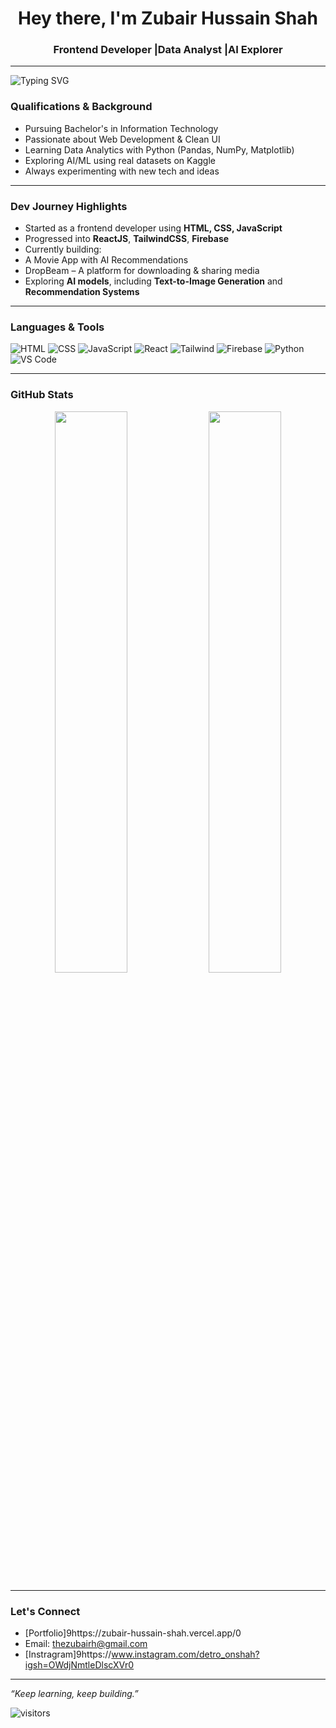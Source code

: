 <!-- Profile README -->
<h1 align="center">Hey there, I'm Zubair Hussain Shah </h1>
<h3 align="center">Frontend Developer |Data Analyst |AI Explorer</h3>

---

<img src="https://readme-typing-svg.demolab.com?font=Fira+Code&size=22&pause=1000&center=true&width=435&lines=React+Developer;Learning+Data+Science+%26+AI;Building+Real-World+Projects" alt="Typing SVG" />

### Qualifications & Background

-  Pursuing Bachelor's in Information Technology  
-  Passionate about Web Development & Clean UI  
-  Learning Data Analytics with Python (Pandas, NumPy, Matplotlib)  
-  Exploring AI/ML using real datasets on Kaggle  
-  Always experimenting with new tech and ideas

---

###  Dev Journey Highlights

-  Started as a frontend developer using **HTML, CSS, JavaScript**
-  Progressed into **ReactJS**, **TailwindCSS**, **Firebase**
-  Currently building:
  -  A Movie App with AI Recommendations
  -  DropBeam – A platform for downloading & sharing media
-  Exploring **AI models**, including **Text-to-Image Generation** and **Recommendation Systems**

---

###  Languages & Tools

![HTML](https://img.shields.io/badge/-HTML5-E34F26?style=flat-square&logo=html5&logoColor=white)
![CSS](https://img.shields.io/badge/-CSS3-1572B6?style=flat-square&logo=css3)
![JavaScript](https://img.shields.io/badge/-JavaScript-F7DF1E?style=flat-square&logo=javascript&logoColor=black)
![React](https://img.shields.io/badge/-React-20232A?style=flat-square&logo=react)
![Tailwind](https://img.shields.io/badge/-TailwindCSS-38B2AC?style=flat-square&logo=tailwind-css)
![Firebase](https://img.shields.io/badge/-Firebase-FFCA28?style=flat-square&logo=firebase)
![Python](https://img.shields.io/badge/-Python-3776AB?style=flat-square&logo=python)
![VS Code](https://img.shields.io/badge/-VS%20Code-007ACC?style=flat-square&logo=visual-studio-code)

---

###  GitHub Stats

<p align="center">
  <img width="48%" src="https://github-readme-stats.vercel.app/api?username=DetroonShah&show_icons=true&theme=radical" />
  <img width="48%" src="https://github-readme-stats.vercel.app/api/top-langs/?username=DetroonShah&layout=compact&theme=radical" />
</p>

---

###  Let's Connect

-  [Portfolio]9https://zubair-hussain-shah.vercel.app/0
-  Email: thezubairh@gmail.com 
-  [Instragram]9https://www.instagram.com/detro_onshah?igsh=OWdjNmtleDlscXVr0

---

*“Keep learning, keep building.”*

![visitors](https://visitor-badge.glitch.me/badge?page_id=DetroonShah.DetroonShah)


